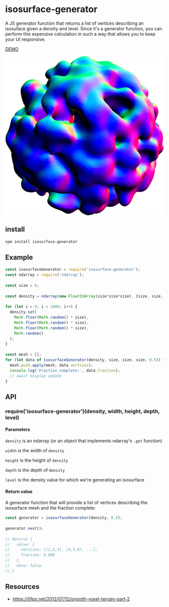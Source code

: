 # isosurface-generator

A JS generator function that returns a list of vertices describing an isosuface given a density and level. Since it's
a generator function, you can perform this expensive calculation in such a way that allows you to keep your UI
responsive.

[DEMO](https://wwwtyro.github.io/isosurface-generator)

<p align="center">
  <img src="screenshot.png">
</p>

## install

```sh
npm install isosurface-generator
```

## Example

```js
const isosurfaceGenerator = require('isosurface-generator');
const ndarray = require('ndarray');

const size = 8;

const density = ndarray(new Float32Array(size*size*size), [size, size, size]);

for (let i = 0; i < 1000; i++) {
  density.set(
    Math.floor(Math.random() * size),
    Math.floor(Math.random() * size),
    Math.floor(Math.random() * size),
    Math.random()
  );
}

const mesh = [];
for (let data of isosurfaceGenerator(density, size, size, size, 0.5)) {
  mesh.push.apply(mesh, data.vertices);
  console.log('Fraction complete:', data.fraction);
  // await display update
}
```

## API

### require('isosurface-generator')(density, width, height, depth, level)

#### Parameters

`density` is an ndarray (or an object that implements ndarray's `.get` function)

`width` is the width of `density`

`height` is the height of `density`

`depth` is the depth of `density`

`level` is the density value for which we're generating an isosurface

#### Return value

A generator function that will provide a list of vertices describing the isosurface mesh and the fraction complete:

```js
const generator = isosurfaceGenerator(density, 0.5);

generator.next();

// Returns {
//   value: {
//     vertices: [[1,2,3], [4,5,6], ...],
//     fraction: 0.009
//   },
//   done: false
// }
```

## Resources

- https://0fps.net/2012/07/12/smooth-voxel-terrain-part-2

